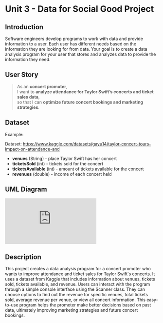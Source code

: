 # Unit 3 - Data for Social Good Project 

## Introduction 

Software engineers develop programs to work with data and provide information to a user. Each user has different needs based on the information they are looking for from data. Your goal is to create a data analysis program for your user that stores and analyzes data to provide the information they need. 

## User Story 

> As an **concert promoter**, <br> 
> I want to **analyze attendance for Taylor Swift’s concerts and ticket sales data**, <br> 
> so that I can **optimize future concert bookings and marketing strategies**. 

## Dataset 

Example: 

Dataset: https://www.kaggle.com/datasets/gayu14/taylor-concert-tours-impact-on-attendance-and
- **venues** (String) - place Taylor Swift has her concert
- **ticketsSold** (int) - tickets sold for the concert
- **ticketsAvailable** (int) - amount of tickets available for the concert
- **revenues** (double) - income of each concert held

## UML Diagram 

![Copy of UML Diagram.pdf](https://github.com/user-attachments/files/17603633/Copy.of.UML.Diagram.pdf)


## Description 

This project creates a data analysis program for a concert promoter who wants to improve attendance and ticket sales for Taylor Swift's concerts. It uses a dataset from Kaggle that includes information about venues, tickets sold, tickets available, and revenue. Users can interact with the program through a simple console interface using the Scanner class. They can choose options to find out the revenue for specific venues, total tickets sold, average revenue per venue, or view all concert information. This easy-to-use program helps the promoter make better decisions based on past data, ultimately improving marketing strategies and future concert bookings.
